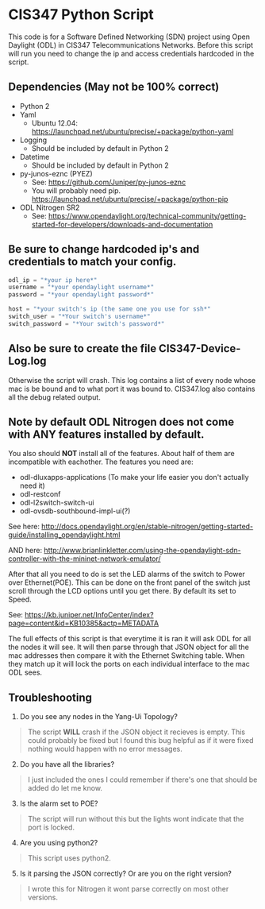 # CIS347 Python Script

This code is for a Software Defined Networking (SDN) project using Open Daylight (ODL) in CIS347 Telecommunications Networks. Before this script will run you need to change the ip and access credentials hardcoded in the script.

## Dependencies (May not be 100% correct)
* Python 2
* Yaml
  * Ubuntu 12.04: https://launchpad.net/ubuntu/precise/+package/python-yaml
* Logging
  * Should be included by default in Python 2
* Datetime
  * Should be included by default in Python 2
* py-junos-eznc (PYEZ)
  * See: https://github.com/Juniper/py-junos-eznc
  * You will probably need pip. https://launchpad.net/ubuntu/precise/+package/python-pip
* ODL Nitrogen SR2
  * See: https://www.opendaylight.org/technical-community/getting-started-for-developers/downloads-and-documentation


## Be sure to change hardcoded ip's and credentials to match your config.
```python
odl_ip = "*your ip here*"
username = "*your opendaylight username*"
password = "*your opendaylight password*"

host = "*your switch's ip (the same one you use for ssh*"
switch_user = "*Your switch's username*"
switch_password = "*Your switch's password*"
```

## Also be sure to create the file CIS347-Device-Log.log
Otherwise the script will crash. This log contains a list of every node whose mac is be bound and to what port it was bound to. CIS347.log also contains all the debug related output.

## Note by default ODL Nitrogen does not come with **ANY** features installed by default.
You also should **NOT** install all of the features. About half of them are incompatible with eachother. 
The features you need are: 
* odl-dluxapps-applications (To make your life easier you don't actually need it)
* odl-restconf
* odl-l2switch-switch-ui
* odl-ovsdb-southbound-impl-ui(?) 

See here: http://docs.opendaylight.org/en/stable-nitrogen/getting-started-guide/installing_opendaylight.html

AND here: http://www.brianlinkletter.com/using-the-opendaylight-sdn-controller-with-the-mininet-network-emulator/

After that all you need to do is set the LED alarms of the switch to Power over Ethernet(POE). This can be done on the front panel of the switch just scroll through the LCD options until you get there. By default its set to Speed. 

See: https://kb.juniper.net/InfoCenter/index?page=content&id=KB10385&actp=METADATA

The full effects of this script is that everytime it is ran it will ask ODL for all the nodes it will see. It will then parse through that JSON object for all the mac addresses then compare it with the Ethernet Switching table. When they match up it will lock the ports on each individual interface to the mac ODL sees. 

## Troubleshooting
1. Do you see any nodes in the Yang-Ui Topology?

  > The script **WILL** crash if the JSON object it recieves is empty. This could probably be fixed but I found this bug helpful as if it were fixed nothing would happen with no error messages.

2. Do you have all the libraries? 

  > I just included the ones I could remember if there's one that should be added do let me know.
  
3. Is the alarm set to POE?

  > The script will run without this but the lights wont indicate that the port is locked.
4. Are you using python2?

  > This script uses python2.
5. Is it parsing the JSON correctly? Or are you on the right version?

  > I wrote this for Nitrogen it wont parse correctly on most other versions.

